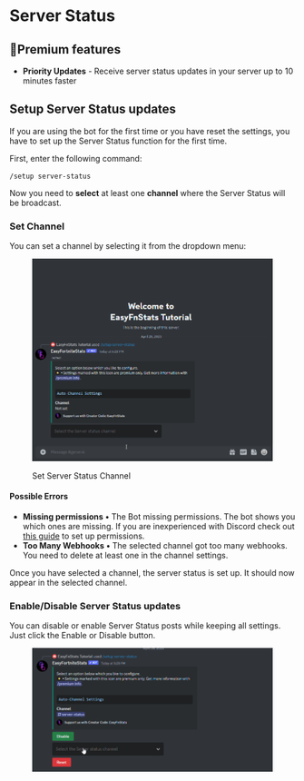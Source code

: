 # Server Status

## 🔸Premium features

* **Priority Updates** - Receive server status updates in your server up to 10 minutes faster

## Setup Server Status updates

If you are using the bot for the first time or you have reset the settings, you have to set up the Server Status function for the first time.

First, enter the following command:

```
/setup server-status
```

Now you need to **select** at least one **channel** where the Server Status will be broadcast.&#x20;

### Set Channel

You can set a channel by selecting it from the dropdown menu:

<figure><img src="../.gitbook/assets/DiscordPTB_PxqHnXVIIb.gif" alt=""><figcaption><p>Set Server Status Channel</p></figcaption></figure>

#### Possible Errors

* **Missing permissions** **•** The Bot missing permissions. The bot shows you which ones are missing. If you are inexperienced with Discord check out [this guide](https://support.discord.com/hc/en-us/articles/206029707-How-do-I-set-up-Permissions-) to set up permissions.
* **Too Many Webhooks** **•** The selected channel got too many webhooks. You need to delete at least one in the channel settings.

Once you have selected a channel, the server status is set up. It should now appear in the selected channel.

### Enable/Disable Server Status updates

You can disable or enable Server Status posts while keeping all settings. Just click the Enable or Disable button.

<figure><img src="../.gitbook/assets/DiscordPTB_xyQgZ91pSK.gif" alt=""><figcaption></figcaption></figure>
